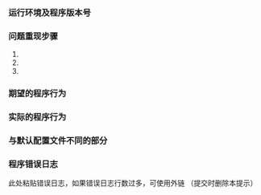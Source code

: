### 运行环境及程序版本号





### 问题重现步骤

1.
2.
3.

### 期望的程序行为





### 实际的程序行为





### 与默认配置文件不同的部分





### 程序错误日志

此处粘贴错误日志，如果错误日志行数过多，可使用外链
（提交时删除本提示）


